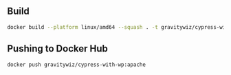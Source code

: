 ## Build

```bash
docker build --platform linux/amd64 --squash . -t gravitywiz/cypress-with-wp:apache
```

## Pushing to Docker Hub

```bash
docker push gravitywiz/cypress-with-wp:apache
```